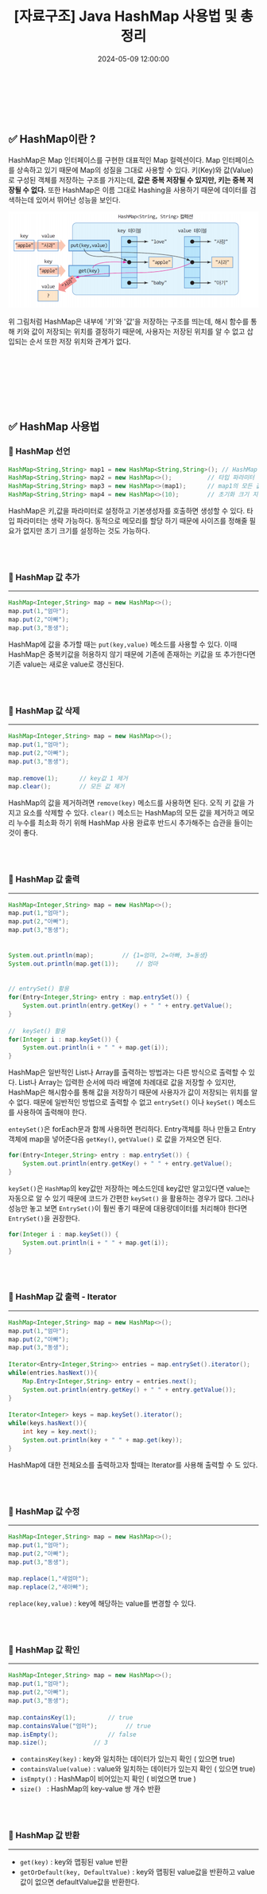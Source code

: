 ﻿---
permalink: /2024-05-09-Java HashMap 사용법 및 총정리 /
published: true
title: "[자료구조] Java HashMap 사용법 및 총정리"
date: 2024-05-09 12:00:00
toc: true
toc_sticky: true
toc_label: "Java HashMap 사용법 및 총정리"
categories:
- 자료구조
tags:
- 자료구조
- HashMap
---
<br><br><br>

## ✅ HashMap이란 ?

HashMap은 Map 인터페이스를 구현한 대표적인 Map 컬렉션이다. Map 인터페이스를 상속하고 있기 때문에 Map의 성질을 그대로 사용할 수 있다. 키(Key)와 값(Value)로 구성된 객체를 저장하는 구조를 가지는데, **값은 중복 저장될 수 있지만, 키는 중복 저장될 수 없다.** 또한 HashMap은 이름 그대로 Hashing을 사용하기 때문에 데이터를 검색하는데 있어서 뛰어난 성능을 보인다.

<p align="center">
<img src="https://github.com/idkim97/idkim97.github.io/blob/master/img/hashmap1.png?raw=true">
</p>

위 그림처럼 HashMap은 내부에 '키'와 '값'을 저장하는 구조를 띄는데, 해시 함수를 통해 키와 값이 저장되는 위치를 결정하기 때문에, 사용자는 저장된 위치를 알 수 없고 삽입되는 순서 또한 저장 위치와 관계가 없다.

<br><br><br><br><br><br>


## ✅ HashMap 사용법

### 📌 HashMap 선언
```java
HashMap<String,String> map1 = new HashMap<String,String>();	// HashMap 생성
HashMap<String,String> map2 = new HashMap<>();			// 타입 파라미터 생략 가능
HashMap<String,String> map3 = new HashMap<>(map1);		// map1의 모든 값을 가진 HashMap 생성
HashMap<String,String> map4 = new HashMap<>(10);		// 초기화 크기 지정
```

HashMap은 키,값을 파라미터로 설정하고 기본생성자를 호출하면 생성할 수 있다. 타입 파라미터는 생략 가능하다. 동적으로 메모리를 할당 하기 때문에 사이즈를 정해줄 필요가 없지만 초기 크기를 설정하는 것도 가능하다.  

<br><br>

### 📌 HashMap 값 추가
<hr>

```java
HashMap<Integer,String> map = new HashMap<>();
map.put(1,"엄마");
map.put(2,"아빠");
map.put(3,"동생");
```
HashMap에 값을 추가할 때는 ```put(key,value)``` 메소드를 사용할 수 있다. 이때 HashMap은 중복키값을 허용하지 않기 때문에 기존에 존재하는 키값을 또 추가한다면 기존 value는 새로운 value로 갱신된다.


<br><br>

### 📌 HashMap 값 삭제
<hr>

```java
HashMap<Integer,String> map = new HashMap<>();
map.put(1,"엄마");
map.put(2,"아빠");
map.put(3,"동생");

map.remove(1);		// key값 1 제거
map.clear();		// 모든 값 제거
```

HashMap의 값을 제거하려면 ```remove(key)``` 메소드를 사용하면 된다. 오직 키 값을 가지고 요소를 삭제할 수 있다. ```clear()``` 메소드는 HashMap의 모든 값을 제거하고 메모리 누수를 최소화 하기 위해 HashMap 사용 완료후 반드시 추가해주는 습관을 들이는 것이 좋다.


<br><br>

### 📌 HashMap 값 출력
<hr>

```java
HashMap<Integer,String> map = new HashMap<>();
map.put(1,"엄마");
map.put(2,"아빠");
map.put(3,"동생");


System.out.println(map);		// {1=엄마, 2=아빠, 3=동생}
System.out.println(map.get(1));		// 엄마


// entrySet() 활용
for(Entry<Integer,String> entry : map.entrySet()) {					
	System.out.println(entry.getKey() + " " + entry.getValue();
}

//  keySet() 활용
for(Integer i : map.keySet()) {
	System.out.println(i + " " + map.get(i));
}
```

HashMap은 일반적인 List나 Array를 출력하는 방법과는 다른 방식으로 출력할 수 있다. List나 Array는 입력한 순서에 따라 배열에 차례대로 값을 저장할 수 있지만, HashMap은 해시함수를 통해 값을 저장하기 때문에 사용자가 값이 저장되는 위치를 알 수 없다. 때문에 일반적인 방법으로 출력할 수 없고 ```entrySet()``` 이나 ```keySet()``` 메소드를 사용하여 출력해야 한다.

```enteySet()```은 forEach문과 함께 사용하면 편리하다.  Entry객체를 하나 만들고 Entry객체에 map을 넣어준다음 ```getKey()```, ```getValue()``` 로 값을 가져오면 된다.

```java
for(Entry<Integer,String> entry : map.entrySet()) {					
	System.out.println(entry.getKey() + " " + entry.getValue();
}
```

```keySet()```은 ```HashMap```의 key값만 저장하는 메소드인데 key값만 알고있다면 value는 자동으로 알 수 있기 때문에 코드가 간편한 ```keySet()``` 을 활용하는 경우가 많다. 그러나 성능만 놓고 보면 ```EntrySet()```이 훨씬 좋기 때문에 대용량데이터를 처리해야 한다면 ```EntrySet()```을 권장한다. 

```java
for(Integer i : map.keySet()) {
	System.out.println(i + " " + map.get(i));
}
```

<br><br>

### 📌 HashMap 값 출력 - Iterator
<hr>

```java
HashMap<Integer,String> map = new HashMap<>();
map.put(1,"엄마");
map.put(2,"아빠");
map.put(3,"동생");

Iterator<Entry<Integer,String>> entries = map.entrySet().iterator();
while(entries.hasNext()){
	Map.Entry<Integer,String> entry = entries.next();
	System.out.println(entry.getKey() + " " + entry.getValue());
}

Iterator<Integer> keys = map.keySet().iterator();
while(keys.hasNext()){
	int key = key.next();
	System.out.println(key + " " + map.get(key));
}
```

HashMap에 대한 전체요소를 출력하고자 할때는 Iterator를 사용해 출력할 수 도 있다.

<br><br>

### 📌 HashMap 값 수정
<hr>

```java
HashMap<Integer,String> map = new HashMap<>();
map.put(1,"엄마");
map.put(2,"아빠");
map.put(3,"동생");

map.replace(1,"새엄마");
map.replace(2,"새아빠");
```

```replace(key,value)``` :  key에 해당하는 value를 변경할 수 있다.

<br><br>

### 📌 HashMap 값 확인
<hr>

```java
HashMap<Integer,String> map = new HashMap<>();
map.put(1,"엄마");
map.put(2,"아빠");
map.put(3,"동생");

map.containsKey(1);			// true
map.containsValue("엄마");		// true
map.isEmpty();				// false
map.size();				// 3
```

- ```containsKey(key)``` : key와 일치하는 데이터가 있는지 확인 ( 있으면 true)
- ```containsValue(value)``` : value와 일치하는 데이터가 있는지 확인 ( 있으면 true)
- ```isEmpty()``` : HashMap이 비어있는지 확인 ( 비었으면 true )
- ```size() ``` : HashMap의 key-value 쌍 개수 반환


<br><br>

### 📌 HashMap 값 반환
<hr>

- ```get(key)``` : key와 맵핑된 value 반환
- ```getOrDefault(key, DefaultValue)``` : key와 맵핑된 value값을 반환하고 value값이 없으면 defaultValue값을 반환한다.

<br><br>
